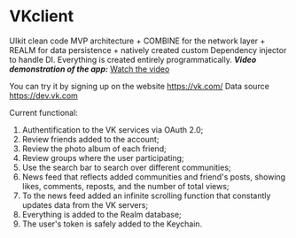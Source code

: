 # VKclient
UIkit clean code MVP architecture + COMBINE for the network layer + REALM for data persistence + natively created custom Dependency injector to handle DI. Everything is created entirely programmatically.
**_Video demonstration of the app:_**
[Watch the video](https://drive.google.com/uc?id=16zBZS8E_mrlsjcHuxBYRbAiHgBDGZ5nB&export=download)

You can try it by signing up on the website https://vk.com/ 
Data source https://dev.vk.com

Current functional:
1) Authentification to the VK services via OAuth 2.0;
2) Review friends added to the account;
3) Review the photo album of each friend;
4) Review groups where the user participating;
5) Use the search bar to search over different communities;
6) News feed that reflects added communities and friend's posts, showing likes, comments, reposts, and the number of total views;
7) To the news feed added an infinite scrolling function that constantly updates data from the VK servers;
8) Everything is added to the Realm database;
9) The user's token is safely added to the Keychain.
